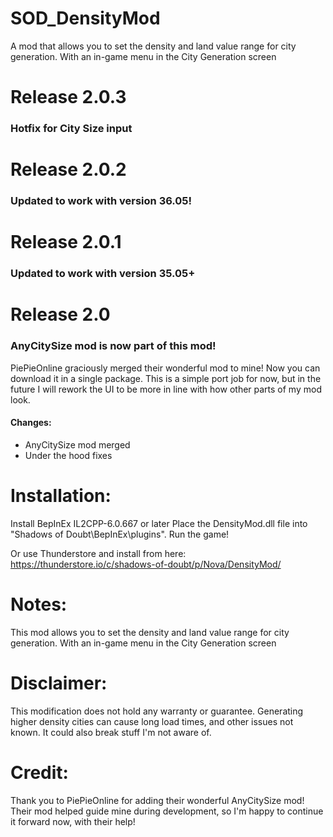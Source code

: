 # SOD_DensityMod
A mod that allows you to set the density and land value range for city generation. With an in-game menu in the City Generation screen

# Release 2.0.3
### Hotfix for City Size input ###

# Release 2.0.2
### Updated to work with version 36.05! ###

# Release 2.0.1
### Updated to work with version 35.05+ ###

# Release 2.0

### AnyCitySize mod is now part of this mod!

PiePieOnline graciously merged their wonderful mod to mine! Now you can download it in a single package. This is a simple port job for now, but in the future I will rework the UI to be more in line with how other parts of my mod look.

#### Changes:

- AnyCitySize mod merged
- Under the hood fixes

# Installation: 

Install BepInEx IL2CPP-6.0.667 or later
Place the DensityMod.dll file into "Shadows of Doubt\BepInEx\plugins". Run the game!

Or use Thunderstore and install from here: https://thunderstore.io/c/shadows-of-doubt/p/Nova/DensityMod/

# Notes: 

This mod allows you to set the density and land value range for city generation. With an in-game menu in the City Generation screen 

# Disclaimer: 

This modification does not hold any warranty or guarantee. Generating higher density cities can cause long load times, and other issues not known. It could also break stuff I'm not aware of.

# Credit:

Thank you to PiePieOnline for adding their wonderful AnyCitySize mod! Their mod helped guide mine during development, so I'm happy to continue it forward now, with their help! 
